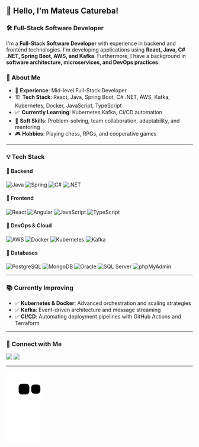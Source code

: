 ## 👋 Hello, I'm Mateus Catureba!

### 🛠️ Full-Stack Software Developer

I'm a **Full-Stack Software Developer** with experience in backend and frontend technologies. I'm developing applications using **React, Java, C# .NET, Spring Boot, AWS, and Kafka**. Furthermore, I have a background in **software architecture, microservices, and DevOps practices**.

### 🚀 About Me
- 💼 **Experience**: Mid-level Full-Stack Developer  
- 🏗️ **Tech Stack**: React, Java, Spring Boot, C# .NET, AWS, Kafka, Kubernetes, Docker, JavaScript, TypeScript  
- 📈 **Currently Learning**: Kubernetes,Kafka, CI/CD automation  
- 🎯 **Soft Skills**: Problem-solving, team collaboration, adaptability, and mentoring  
- 🎮 **Hobbies**: Playing chess, RPGs, and cooperative games  

---

### 💡 Tech Stack

#### **🔹 Backend**
<div style="display: inline_block">
  <img align="center" alt="Java" height="30" width="40" src="https://cdn.jsdelivr.net/gh/devicons/devicon/icons/java/java-original.svg" />
  <img align="center" alt="Spring" height="30" width="40" src="https://cdn.jsdelivr.net/gh/devicons/devicon/icons/spring/spring-original.svg" />
  <img align="center" alt="C#" height="30" width="40" src="https://cdn.jsdelivr.net/gh/devicons/devicon/icons/csharp/csharp-original.svg" />
  <img align="center" alt=".NET" height="30" width="40" src="https://cdn.jsdelivr.net/gh/devicons/devicon/icons/dotnetcore/dotnetcore-original.svg" />
</div>

#### **🔹 Frontend**
<div style="display: inline_block">
  <img align="center" alt="React" height="30" width="40" src="https://cdn.jsdelivr.net/gh/devicons/devicon/icons/react/react-original.svg" />
  <img align="center" alt="Angular" height="30" width="40" src="https://cdn.jsdelivr.net/gh/devicons/devicon/icons/angularjs/angularjs-original.svg" />
  <img align="center" alt="JavaScript" height="30" width="40" src="https://cdn.jsdelivr.net/gh/devicons/devicon/icons/javascript/javascript-original.svg" />
  <img align="center" alt="TypeScript" height="30" width="40" src="https://cdn.jsdelivr.net/gh/devicons/devicon/icons/typescript/typescript-original.svg" />
</div>

#### **🔹 DevOps & Cloud**
<div style="display: inline_block">
  <img align="center" alt="AWS" height="30" width="40" src="https://cdn.jsdelivr.net/gh/devicons/devicon/icons/amazonwebservices/amazonwebservices-original-wordmark.svg" />
  <img align="center" alt="Docker" height="30" width="40" src="https://cdn.jsdelivr.net/gh/devicons/devicon/icons/docker/docker-original.svg" />
  <img align="center" alt="Kubernetes" height="30" width="40" src="https://cdn.jsdelivr.net/gh/devicons/devicon/icons/kubernetes/kubernetes-plain.svg" />
  <img align="center" alt="Kafka" height="30" width="40" src="https://cdn.jsdelivr.net/gh/devicons/devicon/icons/apachekafka/apachekafka-original.svg" />
</div>

#### **🔹 Databases**
<div style="display: inline_block">
  <img align="center" alt="PostgreSQL" height="30" width="40" src="https://www.vectorlogo.zone/logos/postgresql/postgresql-icon.svg" />
  <img align="center" alt="MongoDB" height="30" width="40" src="https://cdn.jsdelivr.net/gh/devicons/devicon/icons/mongodb/mongodb-original.svg" />
  <img align="center" alt="Oracle" height="30" width="40" src="https://cdn.jsdelivr.net/gh/devicons/devicon/icons/oracle/oracle-original.svg" />
  <img align="center" alt="SQL Server" height="30" width="40" src="https://cdn.jsdelivr.net/gh/devicons/devicon/icons/microsoftsqlserver/microsoftsqlserver-plain.svg" />
  <img align="center" alt="phpMyAdmin" height="30" width="40" src="https://www.phpmyadmin.net/static/images/logo-og.png" />
</div>

---

### 📚 Currently Improving
- ✅ **Kubernetes & Docker**: Advanced orchestration and scaling strategies  
- ✅ **Kafka**: Event-driven architecture and message streaming  
- ✅ **CI/CD**: Automating deployment pipelines with GitHub Actions and Terraform  

---

### 💬 Connect with Me
<a href="mailto:caturebadev@gmail.com" target="_blank"><img src="https://img.shields.io/badge/-Gmail-%23333?style=for-the-badge&logo=gmail&logoColor=white"></a>
<a href="https://www.linkedin.com/in/catureba" target="_blank"><img src="https://img.shields.io/badge/-LinkedIn-%230077B5?style=for-the-badge&logo=linkedin&logoColor=white"></a>

---

![Snake animation](https://github.com/catureba/catureba/blob/output/github-contribution-grid-snake.svg)

